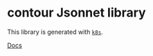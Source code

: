 # contour Jsonnet library

This library is generated with [`k8s`](https://github.com/jsonnet-libs/k8s).

[Docs](https://jsonnet-libs.github.io/contour-libsonnet)

